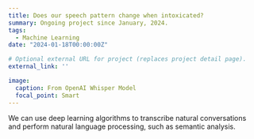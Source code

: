 ```yaml
---
title: Does our speech pattern change when intoxicated?
summary: Ongoing project since January, 2024.
tags:
  - Machine Learning
date: "2024-01-18T00:00:00Z"

# Optional external URL for project (replaces project detail page).
external_link: ''

image:
  caption: From OpenAI Whisper Model
  focal_point: Smart
---
```


We can use deep learning algorithms to transcribe natural conversations and perform natural language processing, such as semantic analysis.